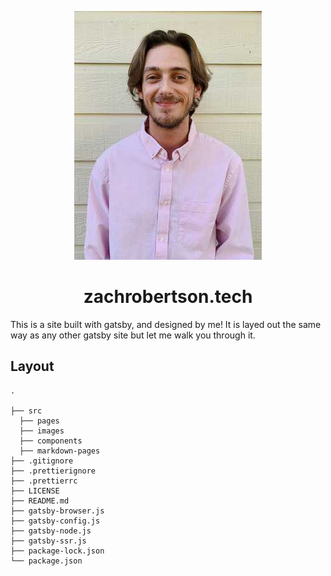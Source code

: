 
<p align="center">
  <a href="https://www.zachrobertson.tech">
    <div border-radius="50%" align="center">
      <img alt="Profile" src="./src/images/profile.jpg" />
    </div>
  </a>
</p>
<h1 align="center">
  zachrobertson.tech
</h1>

This is a site built with gatsby, and designed by me!
It is layed out the same way as any other gatsby site but let me walk you through it.

## Layout

    .
    
    ├── src
      ├── pages
      ├── images
      ├── components
      ├── markdown-pages
    ├── .gitignore
    ├── .prettierignore
    ├── .prettierrc
    ├── LICENSE
    ├── README.md
    ├── gatsby-browser.js
    ├── gatsby-config.js
    ├── gatsby-node.js
    ├── gatsby-ssr.js
    ├── package-lock.json
    └── package.json
    